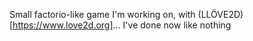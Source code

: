 Small factorio-like game I'm working on, with (LLÖVE2D)[https://www.love2d.org]... I've done now like nothing
